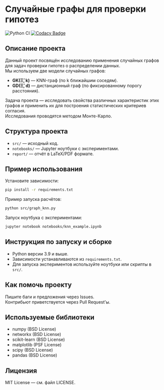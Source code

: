 # Случайные графы для проверки гипотез

![Python CI](https://github.com/berdov/dm/actions/workflows/python-ci.yml/badge.svg)
[![Codacy Badge](https://app.codacy.com/project/badge/Grade/f5a9534103dd4887bcc3677dacdfca1b)](https://app.codacy.com/gh/berdov/dm/dashboard?utm_source=gh&utm_medium=referral&utm_content=&utm_campaign=Badge_grade)


## Описание проекта

Данный проект посвящён исследованию применения случайных графов для задач проверки гипотез о распределении данных.  
Мы используем две модели случайных графов:
- **GK(Ξ̂, k)** — KNN-граф (по k ближайшим соседям).
- **GD(Ξ̂, d)** — дистанционный граф (по фиксированному порогу расстояния).

Задача проекта — исследовать свойства различных характеристик этих графов и применить их для построения статистических критериев согласия.  
Исследования проводятся методом Монте-Карло.

## Структура проекта

- `src/` — исходный код.
- `notebooks/` — Jupyter ноутбуки с экспериментами.
- `report/` — отчёт в LaTeX/PDF формате.

## Пример использования

Установите зависимости:
```bash
pip install -r requirements.txt
```

Пример запуска расчётов:
```bash
python src/graph_knn.py
```

Запуск ноутбука с экспериментами:
```bash
jupyter notebook notebooks/knn_example.ipynb
```

## Инструкция по запуску и сборке

- Python версии 3.9 и выше.
- Зависимости устанавливаются из `requirements.txt`.
- Для запуска экспериментов используйте ноутбуки или скрипты в `src/`.

## Как помочь проекту

Пишите баги и предложения через Issues.  
Контрибьют приветствуется через Pull Request'ы.

## Используемые библиотеки

- numpy (BSD License)
- networkx (BSD License)
- scikit-learn (BSD License)
- matplotlib (PSF License)
- scipy (BSD License)
- pandas (BSD License)

## Лицензия

MIT License — см. файл LICENSE.